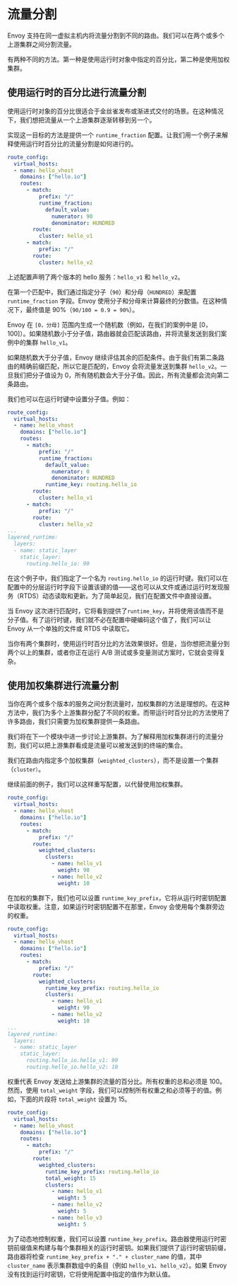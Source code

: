 # 流量分割

Envoy 支持在同一虚拟主机内将流量分割到不同的路由。我们可以在两个或多个上游集群之间分割流量。

有两种不同的方法。第一种是使用运行时对象中指定的百分比，第二种是使用加权集群。

## 使用运行时的百分比进行流量分割

使用运行时对象的百分比很适合于金丝雀发布或渐进式交付的场景。在这种情况下，我们想把流量从一个上游集群逐渐转移到另一个。

实现这一目标的方法是提供一个 `runtime_fraction` 配置。让我们用一个例子来解释使用运行时百分比的流量分割是如何进行的。

```yaml
route_config:
  virtual_hosts:
  - name: hello_vhost
    domains: ["hello.io"]
    routes:
      - match:
          prefix: "/"
          runtime_fraction:
            default_value:
              numerator: 90
              denominator: HUNDRED
        route:
          cluster: hello_v1
      - match:
          prefix: "/"
        route:
          cluster: hello_v2
```

上述配置声明了两个版本的 hello 服务：`hello_v1` 和 `hello_v2`。

在第一个匹配中，我们通过指定分子（`90`）和分母（`HUNDRED`）来配置 `runtime_fraction` 字段。Envoy 使用分子和分母来计算最终的分数值。在这种情况下，最终值是 90%（`90/100 = 0.9 = 90%`）。

Envoy 在 `[0，分母]` 范围内生成一个随机数（例如，在我们的案例中是 [0，100]）。如果随机数小于分子值，路由器就会匹配该路由，并将流量发送到我们案例中的集群 `hello_v1`。

如果随机数大于分子值，Envoy 继续评估其余的匹配条件。由于我们有第二条路由的精确前缀匹配，所以它是匹配的，Envoy 会将流量发送到集群 `hello_v2`。一旦我们把分子值设为 0，所有随机数会大于分子值。因此，所有流量都会流向第二条路由。

我们也可以在运行时键中设置分子值。例如：

```yaml
route_config:
  virtual_hosts:
  - name: hello_vhost
    domains: ["hello.io"]
    routes:
      - match:
          prefix: "/"
          runtime_fraction:
            default_value:
              numerator: 0
              denominator: HUNDRED
            runtime_key: routing.hello_io
        route:
          cluster: hello_v1
      - match:
          prefix: "/"
        route:
          cluster: hello_v2
...
layered_runtime:
  layers:
  - name: static_layer
    static_layer:
      routing.hello_io: 90
```

在这个例子中，我们指定了一个名为 `routing.hello_io` 的运行时键。我们可以在配置中的分层运行时字段下设置该键的值——这也可以从文件或通过运行时发现服务（RTDS）动态读取和更新。为了简单起见，我们在配置文件中直接设置。

当 Envoy 这次进行匹配时，它将看到提供了`runtime_key`，并将使用该值而不是分子值。有了运行时键，我们就不必在配置中硬编码这个值了，我们可以让 Envoy 从一个单独的文件或 RTDS 中读取它。

当你有两个集群时，使用运行时百分比的方法效果很好。但是，当你想把流量分到两个以上的集群，或者你正在运行 A/B 测试或多变量测试方案时，它就会变得复杂。

## 使用加权集群进行流量分割

当你在两个或多个版本的服务之间分割流量时，加权集群的方法是理想的。在这种方法中，我们为多个上游集群分配了不同的权重。而带运行时百分比的方法使用了许多路由，我们只需要为加权集群提供一条路由。

我们将在下一个模块中进一步讨论上游集群。为了解释用加权集群进行的流量分割，我们可以把上游集群看成是流量可以被发送到的终端的集合。

我们在路由内指定多个加权集群（`weighted_clusters`），而不是设置一个集群（`cluster）`。

继续前面的例子，我们可以这样重写配置，以代替使用加权集群。

```yaml
route_config:
  virtual_hosts:
  - name: hello_vhost
    domains: ["hello.io"]
    routes:
      - match:
          prefix: "/"
        route:
          weighted_clusters:
            clusters:
              - name: hello_v1
                weight: 90
              - name: hello_v2
                weight: 10
```

在加权的集群下，我们也可以设置 `runtime_key_prefix`，它将从运行时密钥配置中读取权重。注意，如果运行时密钥配置不在那里，Envoy 会使用每个集群旁边的权重。

```yaml
route_config:
  virtual_hosts:
  - name: hello_vhost
    domains: ["hello.io"]
    routes:
      - match:
          prefix: "/"
        route:
          weighted_clusters:
            runtime_key_prefix: routing.hello_io
            clusters:
              - name: hello_v1
                weight: 90
              - name: hello_v2
                weight: 10
...
layered_runtime:
  layers:
  - name: static_layer
    static_layer:
      routing.hello_io.hello_v1: 90
      routing.hello_io.hello_v2: 10
```

权重代表 Envoy 发送给上游集群的流量的百分比。所有权重的总和必须是 100。然而，使用 `total_weight` 字段，我们可以控制所有权重之和必须等于的值。例如，下面的片段将 `total_weight` 设置为 15。

```yaml
route_config:
  virtual_hosts:
  - name: hello_vhost
    domains: ["hello.io"]
    routes:
      - match:
          prefix: "/"
        route:
          weighted_clusters:
            runtime_key_prefix: routing.hello_io
            total_weight: 15
            clusters:
              - name: hello_v1
                weight: 5
              - name: hello_v2
                weight: 5
              - name: hello_v3
                weight: 5
```

为了动态地控制权重，我们可以设置 `runtime_key_prefix`。路由器使用运行时密钥前缀值来构建与每个集群相关的运行时密钥。如果我们提供了运行时密钥前缀，路由器将检查 `runtime_key_prefix + "." + cluster_name` 的值，其中 `cluster_name` 表示集群数组中的条目（例如 `hello_v1`、`hello_v2`）。如果 Envoy 没有找到运行时密钥，它将使用配置中指定的值作为默认值。